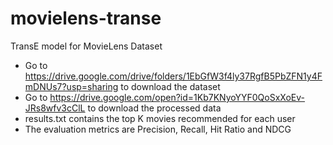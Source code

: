 # movielens-transe
TransE model for MovieLens Dataset
- Go to https://drive.google.com/drive/folders/1EbGfW3f4ly37RgfB5PbZFN1y4FmDNUs7?usp=sharing to download the dataset
- Go to https://drive.google.com/open?id=1Kb7KNyoYYF0QoSxXoEv-JRs8wfv3cClL to download the processed data
- results.txt contains the top K movies recommended for each user
- The evaluation metrics are Precision, Recall, Hit Ratio and NDCG
